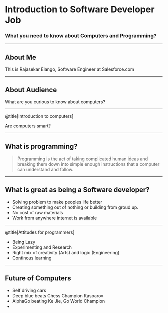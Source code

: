 # Introduction to Software Developer Job

### What you need to know about Computers and Programming?

---

## About Me

This is Rajasekar Elango, Software Engineer at Salesforce.com

---

## About Audience

What are you curious to know about computers?

---
@title[Introduction to computers]

Are computers smart?

---

## What is programming?



> Programming is the act of taking complicated human ideas and breaking them down into simple enough instructions that a computer can understand and follow.

---

## What is great as being a Software developer?

* Solving problem to make peoples life better
* Creating something out of nothing or building from groud up.
* No cost of raw materials
* Work from anywhere internet is available

---
@title[Attitudes for programmers]

* Being Lazy
* Experimenting and Research
* Right mix of creativity (Arts) and logic (Engineering)
* Continous learning

---

## Future of Computers

* Self driving cars
* Deep blue beats Chess Champion Kasparov
* AlphaGo beating Ke Jie, Go World Champion
* ​



